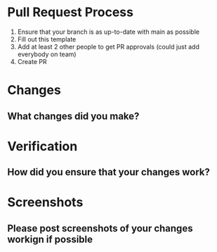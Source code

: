 # Pull Request Process
1. Ensure that your branch is as up-to-date with main as possible 
2. Fill out this template
3. Add at least 2 other people to get PR approvals (could just add everybody on team)
4. Create PR

# Changes
## What changes did you make?

# Verification
## How did you ensure that your changes work?

# Screenshots
## Please post screenshots of your changes workign if possible
